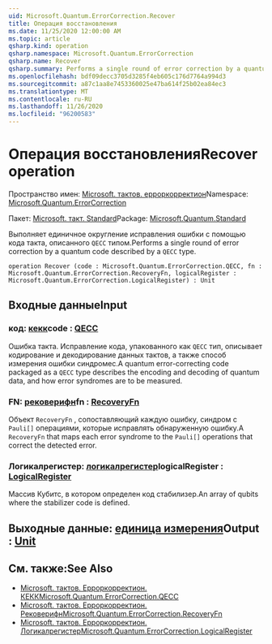 ```yaml
---
uid: Microsoft.Quantum.ErrorCorrection.Recover
title: Операция восстановления
ms.date: 11/25/2020 12:00:00 AM
ms.topic: article
qsharp.kind: operation
qsharp.namespace: Microsoft.Quantum.ErrorCorrection
qsharp.name: Recover
qsharp.summary: Performs a single round of error correction by a quantum code described by a `QECC` type.
ms.openlocfilehash: bdf09decc3705d3285f4eb605c176d7764a994d3
ms.sourcegitcommit: a87c1aa8e7453360025e47ba614f25b02ea84ec3
ms.translationtype: MT
ms.contentlocale: ru-RU
ms.lasthandoff: 11/26/2020
ms.locfileid: "96200583"
---
```

# <a name="recover-operation"></a><span data-ttu-id="b0aca-102">Операция восстановления</span><span class="sxs-lookup"><span data-stu-id="b0aca-102">Recover operation</span></span>

<span data-ttu-id="b0aca-103">Пространство имен: [Microsoft. тактов. ерроркорректион](xref:Microsoft.Quantum.ErrorCorrection)</span><span class="sxs-lookup"><span data-stu-id="b0aca-103">Namespace: [Microsoft.Quantum.ErrorCorrection](xref:Microsoft.Quantum.ErrorCorrection)</span></span>

<span data-ttu-id="b0aca-104">Пакет: [Microsoft. такт. Standard](https://nuget.org/packages/Microsoft.Quantum.Standard)</span><span class="sxs-lookup"><span data-stu-id="b0aca-104">Package: [Microsoft.Quantum.Standard](https://nuget.org/packages/Microsoft.Quantum.Standard)</span></span>


<span data-ttu-id="b0aca-105">Выполняет единичное округление исправления ошибки с помощью кода такта, описанного `QECC` типом.</span><span class="sxs-lookup"><span data-stu-id="b0aca-105">Performs a single round of error correction by a quantum code described by a `QECC` type.</span></span>

```qsharp
operation Recover (code : Microsoft.Quantum.ErrorCorrection.QECC, fn : Microsoft.Quantum.ErrorCorrection.RecoveryFn, logicalRegister : Microsoft.Quantum.ErrorCorrection.LogicalRegister) : Unit
```


## <a name="input"></a><span data-ttu-id="b0aca-106">Входные данные</span><span class="sxs-lookup"><span data-stu-id="b0aca-106">Input</span></span>

### <a name="code--qecc"></a><span data-ttu-id="b0aca-107">код: [кекк](xref:Microsoft.Quantum.ErrorCorrection.QECC)</span><span class="sxs-lookup"><span data-stu-id="b0aca-107">code : [QECC](xref:Microsoft.Quantum.ErrorCorrection.QECC)</span></span>

<span data-ttu-id="b0aca-108">Ошибка такта. Исправление кода, упакованного как `QECC` тип, описывает кодирование и декодирование данных тактов, а также способ измерения ошибки синдромес.</span><span class="sxs-lookup"><span data-stu-id="b0aca-108">A quantum error-correcting code packaged as a `QECC` type describes the encoding and decoding of quantum data, and how error syndromes are to be measured.</span></span>


### <a name="fn--recoveryfn"></a><span data-ttu-id="b0aca-109">FN: [рековерифн](xref:Microsoft.Quantum.ErrorCorrection.RecoveryFn)</span><span class="sxs-lookup"><span data-stu-id="b0aca-109">fn : [RecoveryFn](xref:Microsoft.Quantum.ErrorCorrection.RecoveryFn)</span></span>

<span data-ttu-id="b0aca-110">Объект `RecoveryFn` , сопоставляющий каждую ошибку, синдром с `Pauli[]` операциями, которые исправлять обнаруженную ошибку.</span><span class="sxs-lookup"><span data-stu-id="b0aca-110">A `RecoveryFn` that maps each error syndrome to the `Pauli[]` operations that correct the detected error.</span></span>


### <a name="logicalregister--logicalregister"></a><span data-ttu-id="b0aca-111">Логикалрегистер: [логикалрегистер](xref:Microsoft.Quantum.ErrorCorrection.LogicalRegister)</span><span class="sxs-lookup"><span data-stu-id="b0aca-111">logicalRegister : [LogicalRegister](xref:Microsoft.Quantum.ErrorCorrection.LogicalRegister)</span></span>

<span data-ttu-id="b0aca-112">Массив Кубитс, в котором определен код стабилизер.</span><span class="sxs-lookup"><span data-stu-id="b0aca-112">An array of qubits where the stabilizer code is defined.</span></span>



## <a name="output--unit"></a><span data-ttu-id="b0aca-113">Выходные данные: [единица измерения](xref:microsoft.quantum.lang-ref.unit)</span><span class="sxs-lookup"><span data-stu-id="b0aca-113">Output : [Unit](xref:microsoft.quantum.lang-ref.unit)</span></span>



## <a name="see-also"></a><span data-ttu-id="b0aca-114">См. также:</span><span class="sxs-lookup"><span data-stu-id="b0aca-114">See Also</span></span>

- [<span data-ttu-id="b0aca-115">Microsoft. тактов. Ерроркорректион. КЕКК</span><span class="sxs-lookup"><span data-stu-id="b0aca-115">Microsoft.Quantum.ErrorCorrection.QECC</span></span>](xref:Microsoft.Quantum.ErrorCorrection.QECC)
- [<span data-ttu-id="b0aca-116">Microsoft. тактов. Ерроркорректион. Рековерифн</span><span class="sxs-lookup"><span data-stu-id="b0aca-116">Microsoft.Quantum.ErrorCorrection.RecoveryFn</span></span>](xref:Microsoft.Quantum.ErrorCorrection.RecoveryFn)
- [<span data-ttu-id="b0aca-117">Microsoft. тактов. Ерроркорректион. Логикалрегистер</span><span class="sxs-lookup"><span data-stu-id="b0aca-117">Microsoft.Quantum.ErrorCorrection.LogicalRegister</span></span>](xref:Microsoft.Quantum.ErrorCorrection.LogicalRegister)